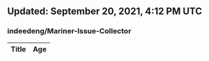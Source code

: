 ## Updated: September 20, 2021, 4:12 PM UTC


### indeedeng/Mariner-Issue-Collector
|**Title**|**Age**|
|:----|:----|